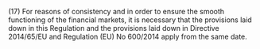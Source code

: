 (17) For reasons of consistency and in order to ensure the smooth functioning of the financial markets, it is necessary that the provisions laid down in this Regulation and the provisions laid down in Directive 2014/65/EU and Regulation (EU) No 600/2014 apply from the same date.